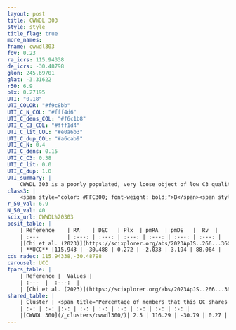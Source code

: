 ```yaml
---
layout: post
title: CWWDL 303
style: style
title_flag: true
more_names: 
fname: cwwdl303
fov: 0.23
ra_icrs: 115.94338
de_icrs: -30.48798
glon: 245.69701
glat: -3.31622
r50: 6.9
plx: 0.27195
UTI: "0.18"
UTI_COLOR: "#f9c8bb"
UTI_C_N_COL: "#fff4d6"
UTI_C_dens_COL: "#f6c1b8"
UTI_C_C3_COL: "#fff1d4"
UTI_C_lit_COL: "#e0a6b3"
UTI_C_dup_COL: "#a6cab9"
UTI_C_N: 0.4
UTI_C_dens: 0.15
UTI_C_C3: 0.38
UTI_C_lit: 0.0
UTI_C_dup: 1.0
UTI_summary: |
    CWWDL 303 is a poorly populated, very loose object of low C3 quality. It was recently reported in the literature.<br><br>This object shares a very small percentage of members with at least one entry reported in the same catalogue.
class3: |
    <span style="color: #FFC300; font-weight: bold;">B</span><span style="color: red; font-weight: bold;">C</span>
r_50_val: 6.9
N_50_val: 40
scix_url: CWWDL%20303
posit_table: |
    | Reference    | RA    | DEC   | Plx  | pmRA  | pmDE   |  Rv  |
    | :---         | :---: | :---: | :---: | :---: | :---: | :---: |
    |[Chi et al. (2023)](https://scixplorer.org/abs/2023ApJS..266...36C) | 115.875 | -30.446 | 0.268 | -2.012 | 3.221 | 58.791 |
    | **UCC** |115.943 | -30.488 | 0.272 | -2.033 | 3.194 | 88.064 | 
cds_radec: 115.94338,-30.48798
carousel: UCC
fpars_table: |
    | Reference |  Values |
    | :---  |  :---:  |
    | [Chi et al. (2023)](https://scixplorer.org/abs/2023ApJS..266...36C) | `logAge=7.73, Z=0.44` |
shared_table: |
    | Cluster | <span title="Percentage of members that this OC shares with the ones listed">%</span>   | RA   | DEC   | Plx   | pmRA  | pmDE  | Rv | UTI |
    | :-: | :-: |:-: | :-: | :-: | :-: | :-: | :-: | :-: |
    |[CWWDL 300](/_clusters/cwwdl300/)| 2.5 | 116.29 | -30.79 | 0.27 | -2.15 | 3.05 | 80.77 |0.03 |
---
```

